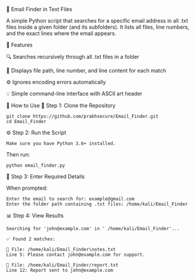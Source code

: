 📧 Email Finder in Text Files

A simple Python script that searches for a specific email address in all .txt files inside a given folder (and its subfolders).
It lists all files, line numbers, and the exact lines where the email appears.

🧩 Features

🔍 Searches recursively through all .txt files in a folder

📄 Displays file path, line number, and line content for each match

⚙️ Ignores encoding errors automatically

💡 Simple command-line interface with ASCII art header

🚀 How to Use
🐍 Step 1: Clone the Repository

    git clone https://github.com/prabhsecure/Email_Finder.git
    cd Email_Finder

⚙️ Step 2: Run the Script

    Make sure you have Python 3.6+ installed.

Then run:

    python email_finder.py

💬 Step 3: Enter Required Details

When prompted:

    Enter the email to search for: example@gmail.com
    Enter the folder path containing .txt files: /home/kali/Email_Finder
    

📊 Step 4: View Results

    Searching for 'john@example.com' in ' /home/kali/Email_Finder'...

    ✅ Found 2 matches:

    📄 File: /home/kali/Email_Finder\notes.txt
    Line 5: Please contact john@example.com for support.

    📄 File: /home/kali/Email_Finder/report.txt
    Line 12: Report sent to john@example.com

